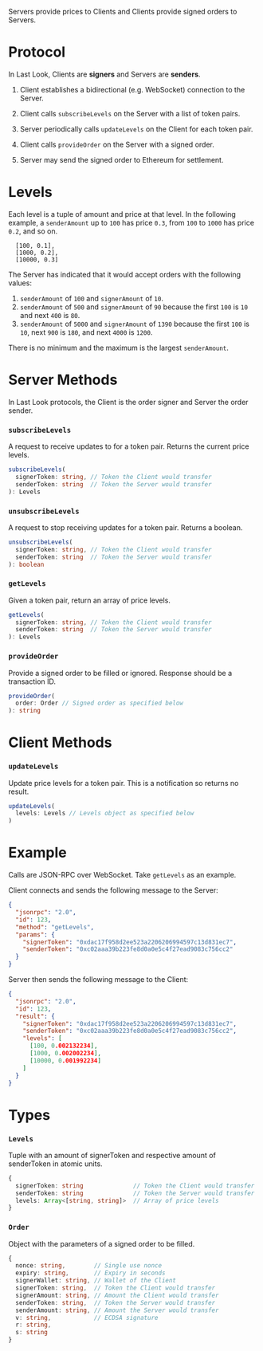 Servers provide prices to Clients and Clients provide signed orders to Servers.

# Protocol

In Last Look, Clients are **signers** and Servers are **senders**.

1. Client establishes a bidirectional (e.g. WebSocket) connection to the Server.

2. Client calls `subscribeLevels` on the Server with a list of token pairs.

3. Server periodically calls `updateLevels` on the Client for each token pair.

4. Client calls `provideOrder` on the Server with a signed order.

5. Server may send the signed order to Ethereum for settlement.

# Levels

Each level is a tuple of amount and price at that level. In the following example, a `senderAmount` up to `100` has price `0.3`, from `100` to `1000` has price `0.2`, and so on.

```
  [100, 0.1],
  [1000, 0.2],
  [10000, 0.3]
```

The Server has indicated that it would accept orders with the following values:

1. `senderAmount` of `100` and `signerAmount` of `10`.
2. `senderAmount` of `500` and `signerAmount` of `90` because the first `100` is `10` and next `400` is `80`.
3. `senderAmount` of `5000` and `signerAmount` of `1390` because the first `100` is `10`, next `900` is `180`, and next `4000` is `1200`.

There is no minimum and the maximum is the largest `senderAmount`.

# Server Methods

In Last Look protocols, the Client is the order signer and Server the order sender.

### `subscribeLevels`

A request to receive updates to for a token pair. Returns the current price levels.

```TypeScript
subscribeLevels(
  signerToken: string, // Token the Client would transfer
  senderToken: string  // Token the Server would transfer
): Levels
```

### `unsubscribeLevels`

A request to stop receiving updates for a token pair. Returns a boolean.

```TypeScript
unsubscribeLevels(
  signerToken: string, // Token the Client would transfer
  senderToken: string  // Token the Server would transfer
): boolean
```

### `getLevels`

Given a token pair, return an array of price levels.

```TypeScript
getLevels(
  signerToken: string, // Token the Client would transfer
  senderToken: string  // Token the Server would transfer
): Levels
```

### `provideOrder`

Provide a signed order to be filled or ignored. Response should be a transaction ID.

```TypeScript
provideOrder(
  order: Order // Signed order as specified below
): string
```

# Client Methods

### `updateLevels`

Update price levels for a token pair. This is a notification so returns no result.

```TypeScript
updateLevels(
  levels: Levels // Levels object as specified below
)
```

# Example

Calls are JSON-RPC over WebSocket. Take `getLevels` as an example.

Client connects and sends the following message to the Server:

```json
{
  "jsonrpc": "2.0",
  "id": 123,
  "method": "getLevels",
  "params": {
    "signerToken": "0xdac17f958d2ee523a2206206994597c13d831ec7",
    "senderToken": "0xc02aaa39b223fe8d0a0e5c4f27ead9083c756cc2"
  }
}
```

Server then sends the following message to the Client:

```json
{
  "jsonrpc": "2.0",
  "id": 123,
  "result": {
    "signerToken": "0xdac17f958d2ee523a2206206994597c13d831ec7",
    "senderToken": "0xc02aaa39b223fe8d0a0e5c4f27ead9083c756cc2",
    "levels": [
      [100, 0.002132234],
      [1000, 0.002002234],
      [10000, 0.001992234]
    ]
  }
}
```

# Types

### `Levels`

Tuple with an amount of signerToken and respective amount of senderToken in atomic units.

```TypeScript
{
  signerToken: string              // Token the Client would transfer
  senderToken: string              // Token the Server would transfer
  levels: Array<[string, string]>  // Array of price levels
}
```

### `Order`

Object with the parameters of a signed order to be filled.

```TypeScript
{
  nonce: string,        // Single use nonce
  expiry: string,       // Expiry in seconds
  signerWallet: string, // Wallet of the Client
  signerToken: string,  // Token the Client would transfer
  signerAmount: string, // Amount the Client would transfer
  senderToken: string,  // Token the Server would transfer
  senderAmount: string, // Amount the Server would transfer
  v: string,            // ECDSA signature
  r: string,
  s: string
}
```

